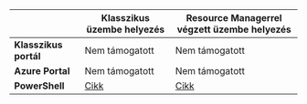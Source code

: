 |  | **Klasszikus üzembe helyezés**  | **Resource Managerrel végzett üzembe helyezés**|
|-----------------------------|-------------|---------------------|
| **Klasszikus portál**          | Nem támogatott          | Nem támogatott                  |
| **Azure Portal**            | Nem támogatott         | Nem támogatott                  |
| **PowerShell** | [Cikk](../articles/expressroute/expressroute-howto-coexist-classic.md) | [Cikk](../articles/expressroute/expressroute-howto-coexist-resource-manager.md) |


<!--HONumber=Sep16_HO4-->


